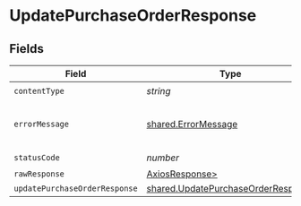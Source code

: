 # UpdatePurchaseOrderResponse


## Fields

| Field                                                                                    | Type                                                                                     | Required                                                                                 | Description                                                                              |
| ---------------------------------------------------------------------------------------- | ---------------------------------------------------------------------------------------- | ---------------------------------------------------------------------------------------- | ---------------------------------------------------------------------------------------- |
| `contentType`                                                                            | *string*                                                                                 | :heavy_check_mark:                                                                       | N/A                                                                                      |
| `errorMessage`                                                                           | [shared.ErrorMessage](../../models/shared/errormessage.md)                               | :heavy_minus_sign:                                                                       | The request made is not valid.                                                           |
| `statusCode`                                                                             | *number*                                                                                 | :heavy_check_mark:                                                                       | N/A                                                                                      |
| `rawResponse`                                                                            | [AxiosResponse>](https://axios-http.com/docs/res_schema)                                 | :heavy_minus_sign:                                                                       | N/A                                                                                      |
| `updatePurchaseOrderResponse`                                                            | [shared.UpdatePurchaseOrderResponse](../../models/shared/updatepurchaseorderresponse.md) | :heavy_minus_sign:                                                                       | Success                                                                                  |